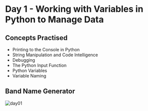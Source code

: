 # Day 1 - Working with Variables in Python to Manage Data
## Concepts Practised
- Printing to the Console in Python
- String Manipulation and Code Intelligence
- Debugging
- The Python Input Function
- Python Variables
- Variable Naming
## Band Name Generator
![day01](https://user-images.githubusercontent.com/98851253/154177081-2c53df2d-777b-4deb-8e38-5742ecd7282f.gif)


